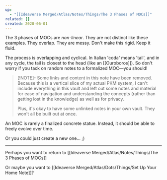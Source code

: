 ```yaml
---
up:
  - "[[Ideaverse Merged/Atlas/Notes/Things/The 3 Phases of MOCs]]"
related: []
created: 2020-06-01
---
```

The 3 phases of MOCs are *non-linear*. They are not distinct like these examples. They overlap. They are messy. Don't make this rigid. Keep it fluid.

The process is overlapping and cyclical. In Italian 'coda' means 'tail', and in any cycle, the tail is closest to the head (like an [[Ouroboros]]). So don't worry if you tack on random notes to a formalized MOC—you should!

> [!NOTE]- Some links and content in this note have been removed.
> Because this is a vertical slice of my actual PKM system, I can't include everything in this vault and left out some notes and material for ease of navigation and understanding the concepts (rather than getting lost in the knowledge) as well as for privacy. 
>  
> Plus, it's okay to have some unlinked notes in your own vault. They won't all be built out at once.

An MOC is rarely a finalized concrete statue. Instead, it should be able to freely evolve over time.

Or you could just create a new one... ;)

---
Perhaps you want to return to [[Ideaverse Merged/Atlas/Notes/Things/The 3 Phases of MOCs]]

Or maybe you want to [[Ideaverse Merged/Atlas/Dots/Things/Set Up Your Home Note]]?